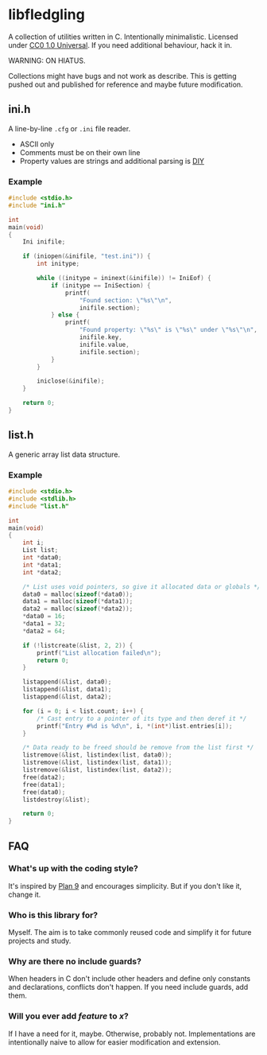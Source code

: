 # libfledgling

A collection of utilities written in C. Intentionally minimalistic. Licensed under [CC0 1.0 Universal](https://creativecommons.org/publicdomain/zero/1.0/). If you need additional behaviour, hack it in.

WARNING: ON HIATUS.

Collections might have bugs and not work as describe. This is getting pushed out and published for reference and maybe future modification.

## ini.h

A line-by-line `.cfg` or `.ini` file reader.

- ASCII only
- Comments must be on their own line
- Property values are strings and additional parsing is [DIY](https://en.wikipedia.org/wiki/Do_it_yourself)

### Example

```C
#include <stdio.h>
#include "ini.h"

int 
main(void)
{
	Ini inifile;

	if (iniopen(&inifile, "test.ini")) {
		int initype;

		while ((initype = ininext(&inifile)) != IniEof) {
			if (initype == IniSection) {
				printf(
					"Found section: \"%s\"\n",
					inifile.section);
			} else {
				printf(
					"Found property: \"%s\" is \"%s\" under \"%s\"\n",
					inifile.key,
					inifile.value,
					inifile.section);
			}
		}

		iniclose(&inifile);
	}

	return 0;
}
```

## list.h

A generic array list data structure.

### Example

```C
#include <stdio.h>
#include <stdlib.h>
#include "list.h"

int 
main(void)
{
	int i;
	List list;
	int *data0;
	int *data1;
	int *data2;

	/* List uses void pointers, so give it allocated data or globals */
	data0 = malloc(sizeof(*data0));
	data1 = malloc(sizeof(*data1));
	data2 = malloc(sizeof(*data2));
	*data0 = 16;
	*data1 = 32;
	*data2 = 64;

	if (!listcreate(&list, 2, 2)) {
		printf("List allocation failed\n");
		return 0;
	}

	listappend(&list, data0);
	listappend(&list, data1);
	listappend(&list, data2);

	for (i = 0; i < list.count; i++) {
		/* Cast entry to a pointer of its type and then deref it */
		printf("Entry #%d is %d\n", i, *(int*)list.entries[i]);
	}

	/* Data ready to be freed should be remove from the list first */
	listremove(&list, listindex(list, data0));
	listremove(&list, listindex(list, data1));
	listremove(&list, listindex(list, data2));
	free(data2);
	free(data1);
	free(data0);
	listdestroy(&list);

	return 0;
}
```

## FAQ

### What's up with the coding style?

It's inspired by [Plan 9](https://github.com/plan9foundation/plan9) and encourages simplicity. But if you don't like it, change it.

### Who is this library for?

Myself. The aim is to take commonly reused code and simplify it for future projects and study.

### Why are there no include guards?

When headers in C don't include other headers and define only constants and declarations, conflicts don't happen. If you need include guards, add them.

### Will you ever add *feature* to *x*?

If I have a need for it, maybe. Otherwise, probably not. Implementations are intentionally naive to allow for easier modification and extension.
